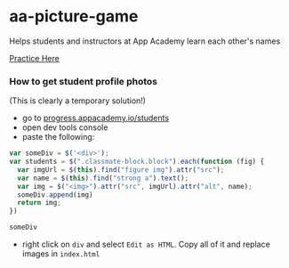 # aa-picture-game
Helps students and instructors at App Academy learn each other's names

[Practice Here][aa-picture-game]

[aa-picture-game]: http://appacademy.github.io/aa-picture-game/


### How to get student profile photos
(This is clearly a temporary solution!)
- go to [progress.appacademy.io/students](http://progress.appacademy.io/students/)
- open dev tools console
- paste the following:

```javascript
var someDiv = $('<div>');
var students = $(".classmate-block.block").each(function (fig) {
  var imgUrl = $(this).find("figure img").attr("src");
  var name = $(this).find("strong a").text();
  var img = $("<img>").attr("src", imgUrl).attr("alt", name);
  someDiv.append(img)
  return img;
})

someDiv
```
- right click on `div` and select `Edit as HTML`. Copy all of it and replace images in `index.html`
